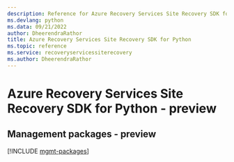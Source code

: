 ```yaml
---
description: Reference for Azure Recovery Services Site Recovery SDK for Python
ms.devlang: python
ms.data: 09/21/2022
author: DheerendraRathor
title: Azure Recovery Services Site Recovery SDK for Python
ms.topic: reference
ms.service: recoveryservicessiterecovery
ms.author: DheerendraRathor
---
```

# Azure Recovery Services Site Recovery SDK for Python - preview

## Management packages - preview
[!INCLUDE [mgmt-packages](recovery-services-site-recovery-mgmt-index.md)]